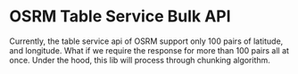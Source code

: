 # OSRM Table Service Bulk API

Currently, the table service api of OSRM support only 100 pairs of latitude, and longitude. What if we require the response for more than 100 pairs all at once. Under the hood, this lib will process through chunking algorithm.